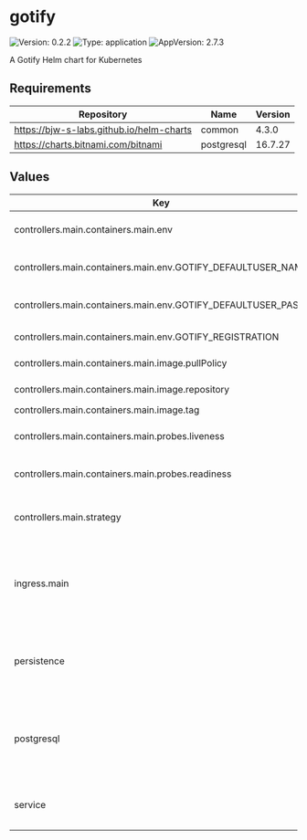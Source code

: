 # gotify

![Version: 0.2.2](https://img.shields.io/badge/Version-0.2.2-informational?style=flat-square) ![Type: application](https://img.shields.io/badge/Type-application-informational?style=flat-square) ![AppVersion: 2.7.3](https://img.shields.io/badge/AppVersion-2.7.3-informational?style=flat-square)

A Gotify Helm chart for Kubernetes

## Requirements

| Repository | Name | Version |
|------------|------|---------|
| https://bjw-s-labs.github.io/helm-charts | common | 4.3.0 |
| https://charts.bitnami.com/bitnami | postgresql | 16.7.27 |

## Values

| Key | Type | Default | Description |
|-----|------|---------|-------------|
| controllers.main.containers.main.env | object | See [values.yaml](./values.yaml) | environment variables. [[ref]](https://gotify.net/docs/config#environment-variables) |
| controllers.main.containers.main.env.GOTIFY_DEFAULTUSER_NAME | string | `"admin"` | Default admin username |
| controllers.main.containers.main.env.GOTIFY_DEFAULTUSER_PASS | string | `"admin"` | Default admin password |
| controllers.main.containers.main.env.GOTIFY_REGISTRATION | string | `"false"` | Allow registration |
| controllers.main.containers.main.image.pullPolicy | string | `"IfNotPresent"` | image pull policy |
| controllers.main.containers.main.image.repository | string | `"ghcr.io/gotify/server"` | image repository |
| controllers.main.containers.main.image.tag | string | `"2.7.3"` | image tag |
| controllers.main.containers.main.probes.liveness | object | `{"path":"/health","type":"HTTP"}` | Configures liveness probe |
| controllers.main.containers.main.probes.readiness | object | `{"path":"/health","type":"HTTP"}` | Configures readiness probe |
| controllers.main.strategy | string | `"RollingUpdate"` | Set the controller upgrade strategy |
| ingress.main | object | See [values.yaml](./values.yaml) | Enable and configure ingress settings for the chart under this key. |
| persistence | object | See [values.yaml](./values.yaml) | Configure persistence settings for the chart under this key. |
| postgresql | object | See [values.yaml](./values.yaml) | Enable and configure postgresql database subchart under this key.    [[ref]](https://github.com/bitnami/charts/tree/main/bitnami/postgresql) |
| service | object | See [values.yaml](./values.yaml) | Configures service settings for the chart. |

